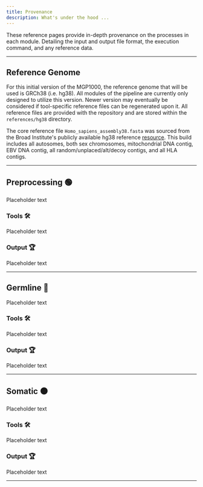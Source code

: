 ```yaml
---
title: Provenance
description: What's under the hood ...
---
```


These reference pages provide in-depth provenance on the processes in each module. Detailing the input and output file format, the execution command, and any reference data.

---

## Reference Genome
For this initial version of the MGP1000, the reference genome that will be used is GRCh38 (i.e. hg38).
All modules of the pipeline are currently only designed to utilize this version. Newer version may eventually be considered if tool-specific reference files can be regenerated upon it.
All reference files are provided with the repository and are stored within the `references/hg38` directory.

The core reference file `Homo_sapiens_assembly38.fasta` was sourced from the Broad Institute's publicly available hg38 reference [resource](https://console.cloud.google.com/storage/browser/genomics-public-data/resources/broad/hg38/v0).
This build includes all autosomes, both sex chromosomes, mitochondrial DNA contig, EBV DNA contig, all random/unplaced/alt/decoy contigs, and all HLA contigs.

---

## Preprocessing 🟢
Placeholder text

### Tools 🛠️
Placeholder text

### Output 🏆
Placeholder text

---

## Germline 🔵
Placeholder text

### Tools 🛠️
Placeholder text

### Output 🏆
Placeholder text

---

## Somatic ⚫️
Placeholder text

### Tools 🛠️
Placeholder text

### Output 🏆
Placeholder text

---
